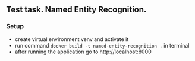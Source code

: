 ## Test task. Named Entity Recognition.

### Setup

* create virtual environment venv and activate it
* run command `docker build -t named-entity-recognition .` in terminal
* after running the application go to http://localhost:8000
